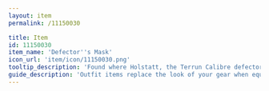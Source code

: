 ```yaml
---
layout: item
permalink: /11150030

title: Item
id: 11150030
item_name: 'Defector''s Mask'
icon_url: 'item/icon/11150030.png'
tooltip_description: 'Found where Holstatt, the Terrun Calibre defector, disappeared. It looks just like the one he was wearing...'
guide_description: 'Outfit items replace the look of your gear when equipped.'
---
```

